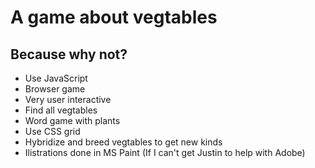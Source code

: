 # A game about vegtables
## Because why not?
- Use JavaScript
- Browser game
- Very user interactive
- Find all vegtables
- Word game with plants
- Use CSS grid
- Hybridize and breed vegtables to get new kinds
- Ilistrations done in MS Paint (If I can't get Justin to help with Adobe)
